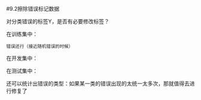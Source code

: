 #9.2擦除错误标记数据

对分类错误的标签Y，是否有必要修改标签？

在训练集中：

	错误还行（接近随机错误的时候）

在开发集中：

	

在测试集中：


还可以统计出错误的类型：如果某一类的错误出现的太统一太多次，那就值得去进行修复了